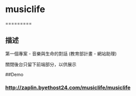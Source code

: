 # musiclife
=========

## 描述
第一個專案 - 音樂與生命的對話 (教育部計畫 - 網站助理)

關閉後台只留下前端部分，以供展示

##Demo
 
### http://zaplin.byethost24.com/musiclife/musiclife
